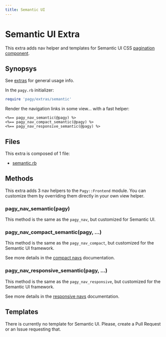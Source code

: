 ```yaml
---
title: Semantic UI
---
```

# Semantic UI Extra

This extra adds nav helper and templates for Semantic UI CSS [pagination component](https://semantic-ui.com/collections/menu.html#pagination).

## Synopsys

See [extras](../extras.md) for general usage info.

In the `pagy.rb` initializer:

```ruby
require 'pagy/extras/semantic'
```

Render the navigation links in some view...
with a fast helper:

```erb
<%== pagy_nav_semantic(@pagy) %>
<%== pagy_nav_compact_semantic(@pagy) %>
<%== pagy_nav_responsive_semantic(@pagy) %>
```

## Files

This extra is composed of 1 file:

- [semantic.rb](https://github.com/ddnexus/pagy/blob/master/lib/pagy/extras/semantic.rb)

## Methods

This extra adds 3 nav helpers to the `Pagy::Frontend` module. You can customize them by overriding them directly in your own view helper.

### pagy_nav_semantic(pagy)

This method is the same as the `pagy_nav`, but customized for Semantic UI.

### pagy_nav_compact_semantic(pagy, ...)

This method is the same as the `pagy_nav_compact`, but customized for the Semantic UI framework.

See more details in the [compact navs](navs.md#compact-navs) documentation.

### pagy_nav_responsive_semantic(pagy, ...)

This method is the same as the `pagy_nav_responsive`, but customized for the Semantic UI framework.

See more details in the [responsive navs](navs.md#responsive-navs) documentation.

## Templates

There is currently no template for Semantic UI. Please, create a Pull Request or an Issue requesting that.
